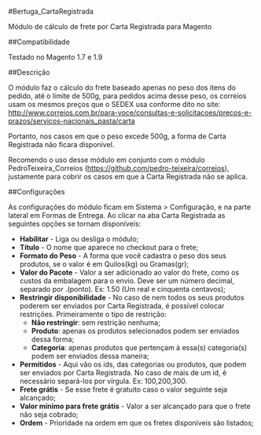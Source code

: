 #Bertuga_CartaRegistrada

Módulo de cálculo de frete por Carta Registrada para Magento

##Compatibilidade

Testado no Magento 1.7 e 1.9

##Descrição

O módulo faz o cálculo do frete baseado apenas no peso dos itens do pedido, até o limite de 500g, para pedidos acima desse peso, os correios usam os mesmos preços que o SEDEX usa conforme dito no site: http://www.correios.com.br/para-voce/consultas-e-solicitacoes/precos-e-prazos/servicos-nacionais_pasta/carta

Portanto, nos casos em que o peso excede 500g, a forma de Carta Registrada não ficara disponível.

Recomendo o uso desse módulo em conjunto com o módulo PedroTeixeira_Correios (https://github.com/pedro-teixeira/correios), justamente para cobrir os casos em que a Carta Registrada não se aplica.

##Configurações

As configurações do módulo ficam em Sistema > Configuração, e na parte lateral em Formas de Entrega. Ao clicar na aba Carta Registrada as seguintes opções se tornam disponíveis:

- **Habilitar** - Liga ou desliga o módulo;
- **Título** - O nome que aparece no checkout para o frete;
- **Formato do Peso** - A forma que você cadastra o peso dos seus produtos, se o valor é em Quilos(kg) ou Gramas(gr);
- **Valor do Pacote** - Valor a ser adicionado ao valor do frete, como os custos da embalagem para o envio. Deve ser um número decimal, separado por .(ponto). Ex: 1.50 (Um real e cinquenta centavos);
- **Restringir disponibilidade** - No caso de nem todos os seus produtos poderem ser enviados por Carta Registrada, é possível colocar restrições. Primeiramente o tipo de restrição:
  - **Não restringir**: sem restrição nenhuma;
  - **Produto**: apenas os produtos selecionados podem ser enviados dessa forma;
  - **Categoria**: apenas produtos que pertençam à essa(s) categoria(s) podem ser enviados dessa maneira;
- **Permitidos** - Aqui vão os ids, das categorias ou produtos, que podem ser enviados por Carta Registrada. No caso de mais de um id, é necessário separá-los por vírgula. Ex: 100,200,300.
- **Frete grátis** - Se esse frete é gratuito caso o valor seguinte seja alcançado;
- **Valor mínimo para frete grátis** - Valor a ser alcançado para que o frete não seja cobrado;
- **Ordem** - Prioridade na ordem em que os fretes disponíveis são listados;
